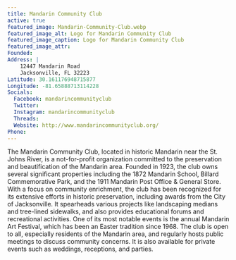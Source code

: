 ```yaml
---
title: Mandarin Community Club
active: true
featured_image: Mandarin-Community-Club.webp
featured_image_alt: Logo for Mandarin Community Club
featured_image_caption: Logo for Mandarin Community Club
featured_image_attr: 
Founded: 
Address: |
    12447 Mandarin Road
    Jacksonville, FL 32223
Latitude: 30.161176948715877
Longitude: -81.65888713114228
Socials: 
  Facebook: mandarincommunityclub
  Twitter: 
  Instagram: mandarincommunityclub
  Threads:
  Website: http://www.mandarincommunityclub.org/
Phone: 	
---
```

The Mandarin Community Club, located in historic Mandarin near the St. Johns River, is a not-for-profit organization committed to the preservation and beautification of the Mandarin area. Founded in 1923, the club owns several significant properties including the 1872 Mandarin School, Billard Commemorative Park, and the 1911 Mandarin Post Office & General Store. With a focus on community enrichment, the club has been recognized for its extensive efforts in historic preservation, including awards from the City of Jacksonville. It spearheads various projects like landscaping medians and tree-lined sidewalks, and also provides educational forums and recreational activities. One of its most notable events is the annual Mandarin Art Festival, which has been an Easter tradition since 1968. The club is open to all, especially residents of the Mandarin area, and regularly hosts public meetings to discuss community concerns. It is also available for private events such as weddings, receptions, and parties.